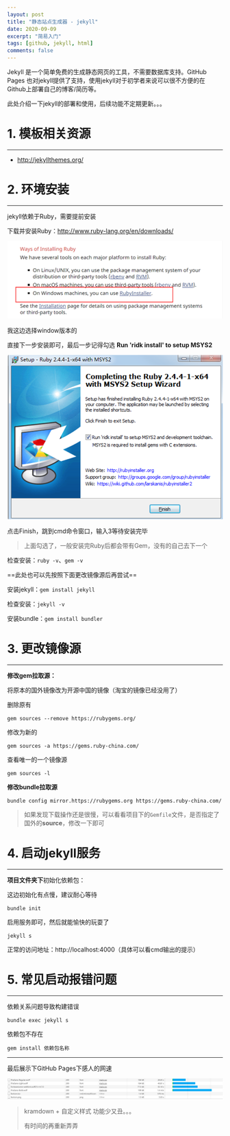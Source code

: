 ```yaml
---
layout: post
title: "静态站点生成器 - jekyll"
date: 2020-09-09
excerpt: "简易入门"
tags: [github, jekyll, html]
comments: false
---
```






Jekyll 是一个简单免费的生成静态网页的工具，不需要数据库支持。GitHub Pages 也对jekyll提供了支持，使用jekyll对于初学者来说可以很不方便的在Github上部署自己的博客/简历等。

此处介绍一下jekyll的部署和使用，后续功能不定期更新。。。



# 1. 模板相关资源

---

- http://jekyllthemes.org/





# 2. 环境安装

---

jekyll依赖于Ruby，需要提前安装

下载并安装Ruby：http://www.ruby-lang.org/en/downloads/

![download RubyInstaller](../pic/2020/09/09/001.png)

我这边选择window版本的



直接下一步安装即可，最后一步记得勾选 **Run 'ridk install' to setup MSYS2**

![install ruby](../pic/2020/09/09/002.png)



点击Finish，跳到cmd命令窗口，输入3等待安装完毕



> 上面勾选了，一般安装完Ruby后都会带有Gem，没有的自己去下一个


检查安装：`ruby -v`、`gem -v`



==此处也可以先按照下面更改镜像源后再尝试==

安装jekyll：`gem install jekyll`

检查安装：`jekyll -v`



安装bundle：`gem install bundler`



# 3. 更改镜像源

---

**修改gem拉取源：**

将原本的国外镜像改为开源中国的镜像（淘宝的镜像已经没用了）



删除原有

```shell
gem sources --remove https://rubygems.org/
```

修改为新的

```shell
gem sources -a https://gems.ruby-china.com/
```

查看唯一的一个镜像源

```shell
gem sources -l
```



**修改bundle拉取源**

```shell
bundle config mirror.https://rubygems.org https://gems.ruby-china.com/
```



> 如果发现下载操作还是很慢，可以看看项目下的`Gemfile`文件，是否指定了国外的**source**，修改一下即可





# 4. 启动jekyll服务

---

**项目文件夹下**初始化依赖包：

这边初始化有点慢，建议耐心等待

```shell
bundle init
```

启用服务即可，然后就能愉快的玩耍了

```shell
jekyll s
```

正常的访问地址：http://localhost:4000（具体可以看cmd输出的提示）





# 5. 常见启动报错问题

---


依赖关系问题导致构建错误

```shell
bundle exec jekyll s
```



依赖包不存在

```shell
gem install 依赖包名称
```







---



最后展示下GitHub Pages下感人的网速

![slow outer internet](../pic/2020/09/09/010.png)



> kramdown + 自定义样式 功能少又丑。。。
>
> 有时间的再重新弄弄






